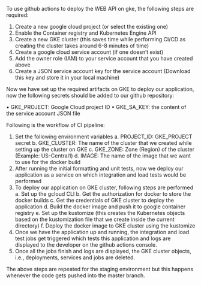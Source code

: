 To use github actions to deploy the WEB API on gke, the following steps are required:

1.	Create a new google cloud project (or select the existing one)
2.	Enable the Container registry and Kubernetes Engine API
3.	Create a new GKE cluster (this saves time while performing CI/CD as creating the cluster takes around 6-8 minutes of time)
4.	Create a google cloud service account (if one doesn’t exist)
5.	Add the owner role (IAM) to your service account that you have created above
6.	Create a JSON service account key for the service account (Download this key and store it in your local machine)


Now we have set up the required artifacts on GKE to deploy our application, now the following secrets should be added to our github repository:

•	GKE_PROJECT: Google Cloud project ID
•	GKE_SA_KEY: the content of the service account JSON file


Following is the workflow of CI pipeline:

1.	Set the following environment variables
a.	PROJECT_ID: GKE_PROJECT secret
b.	GKE_CLUSTER: The name of the cluster that we created while setting up the cluster on GKE
c.	GKE_ZONE: Zone (Region) of the cluster (Example: US-Central1)
d.	IMAGE: The name of the image that we want to use for the docker build
2.	After running the initial formatting and unit tests, now we deploy our application as a service on which integration and load tests would be performed
3.	To deploy our application on GKE cluster, following steps are performed
a.	Set up the gcloud CLI
b.	Get the authorization for docker to store the docker builds
c.	Get the credentials of GKE cluster to deploy the application
d.	Build the docker image and push it to google container registry
e.	Set up the kustomize (this creates the Kubernetes objects based on the kustomization file that we create inside the current directory)
f.	Deploy the docker image to GKE cluster using the kustomize
4.	Once we have the application up and running, the integration and load test jobs get triggered which tests this application and logs are displayed to the developer on the github actions console.
5.	Once all the jobs finish and logs are displayed, the GKE cluster objects, i.e., deployments, services and jobs are deleted.


The above steps are repeated for the staging environment but this happens whenever the code gets pushed into the master branch.
